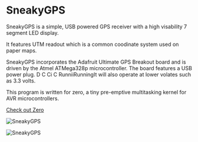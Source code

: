 # SneakyGPS

SneakyGPS is a simple, USB powered GPS receiver with a high visability 7 segment
LED display.

It features UTM readout which is a common coodinate system used on paper maps.

SneakyGPS incorporates the Adafruit Ultimate GPS Breakout board and is driven by
the Atmel ATMega328p microcontroller.  The board features a USB power plug.
D
C
Ci
C
RunniiRunningIt will also operate at lower volates such as 3.3 volts.

This program is written for zero, a tiny pre-emptive multitasking kernel for AVR microcontrollers.

[Check out Zero](https://github.com/TechnoCosmic/zero)

![SneakyGPS](http://kamome.slipperyseal.net/sneakygps-board.jpg "SneakyGPS")

![SneakyGPS](http://kamome.slipperyseal.net/sneakygps-mac.jpg "SneakyGPS")
 

